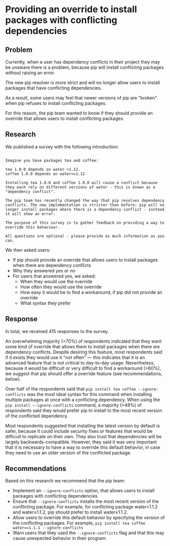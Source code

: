 # Providing an override to install packages with conflicting dependencies

## Problem

Currently, when a user has dependency conflicts in their project they may be unaware there is a problem, because pip will install conflicting packages without raising an error.

The new pip resolver is more strict and will no longer allow users to install packages that have conflicting dependencies.

As a result, some users may feel that newer versions of pip are "broken" when pip refuses to install conflicting packages.

For this reason, the pip team wanted to know if they should provide an override that allows users to install conflicting packages.


## Research

We published a survey with the following introduction:

```

Imagine you have packages tea and coffee:

tea 1.0.0 depends on water <1.12.
coffee 1.0.0 depends on water>=1.12

Installing tea 1.0.0 and coffee 1.0.0 will cause a conflict because they each rely on different versions of water - this is known as a "dependency conflict".

The pip team has recently changed the way that pip resolves dependency conflicts. The new implementation is stricter than before: pip will no longer install packages where there is a dependency conflict - instead it will show an error.

The purpose of this survey is to gather feedback on providing a way to override this behaviour.

All questions are optional - please provide as much information as you can.

```
We then asked users:
- If pip should provide an override that allows users to install packages when there are dependency conflicts
- Why they answered yes or no
- For users that answered yes, we asked:
  - When they would use the override
  - How often they would use the override
  - How easy it would be to find a workaround, if pip did not provide an override
  - What syntax they prefer

## Response

In total, we received 415 responses to the survey.

An overwhelming majority (>70%) of respondents indicated that they want some kind of override that allows them to install packages when there are dependency conflicts. Despite desiring this feature, most respondents said if it exists they would use it "not often" — this indicates that it is an advanced feature that is not critical to day-to-day usage. Nevertheless, because it would be difficult or very difficult to find a workaround (>60%), we suggest that pip should offer a override feature (see recommendations, below).

Over half of the respondents said that `pip install tea coffee --ignore-conflicts` was the most ideal syntax for this command when installing multiple packages at once with a conflicting dependency. When using the `pip install —-ignore-conflicts` command, a majority (>48%) of respondents said they would prefer pip to install to the most recent version of the conflicted dependency.

Most respondents suggested that installing the latest version by default is safer, because it could include security fixes or features that would be difficult to replicate on their own. They also trust that dependencies will be largely backwards-compatible. However, they said it was very important that it is necessary to have a way to override this default behavior, in case they need to use an older version of the conflicted package.

## Recommendations

Based on this research we recommend that the pip team:
- Implement an `--ignore-conflicts` option, that allows users to install packages with conflicting dependencies
- Ensure that `--ignore-conflicts` installs the most recent version of the conflicting package. For example, for conflicting package water<1.1.2 and water≥1.1.2, pip should prefer to install water≥1.1.2.
- Allow users to override this default behavior by specifying the version of the conflicting packages. For example, `pip install tea coffee water==1.1.1 --ignore-conflicts`
- Warn users that they used the `--ignore-conflicts` flag and that this may cause unexpected behavior in their program

